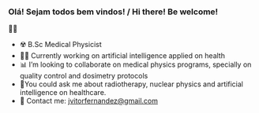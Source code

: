 ### Olá! Sejam todos bem vindos! /  Hi there! Be welcome! 
🖖🏼

<!--
**JVMF/JVMF** is a ✨ _special_ ✨ repository because its `README.md` (this file) appears on your GitHub profile -->

- ☢️ B.Sc Medical Physicist
- 👨‍💻 Currently working on artificial intelligence applied on health
- 📊 I’m looking to collaborate on medical physics programs, specially on quality control and dosimetry protocols
- 🧠You could ask me about radiotherapy, nuclear physics and artificial intelligence on healthcare. 
- 💬 Contact me: jvitorfernandez@gmail.com


